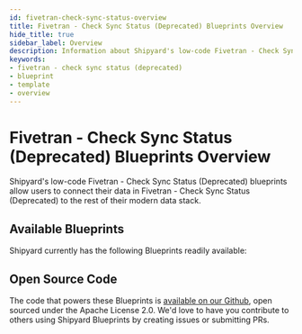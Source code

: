 ```yaml
---
id: fivetran-check-sync-status-overview
title: Fivetran - Check Sync Status (Deprecated) Blueprints Overview
hide_title: true
sidebar_label: Overview
description: Information about Shipyard's low-code Fivetran - Check Sync Status (Deprecated) templates.
keywords:
- fivetran - check sync status (deprecated)
- blueprint
- template
- overview
---
```


# Fivetran - Check Sync Status (Deprecated) Blueprints Overview

Shipyard's low-code Fivetran - Check Sync Status (Deprecated) blueprints allow users to connect their data in Fivetran - Check Sync Status (Deprecated) to the rest of their modern data stack.

## Available Blueprints
Shipyard currently has the following Blueprints readily available: 

## Open Source Code
The code that powers these Blueprints is [available on our Github](None), open sourced under the Apache License 2.0. We'd love to have you contribute to others using Shipyard Blueprints by creating issues or submitting PRs.
